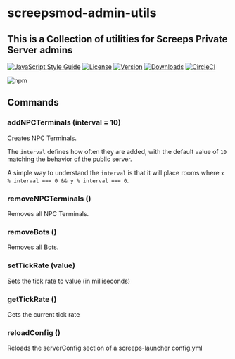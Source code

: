 # screepsmod-admin-utils

## This is a Collection of utilities for Screeps Private Server admins

[![JavaScript Style Guide](https://img.shields.io/badge/code_style-standard-brightgreen.svg)](https://standardjs.com)
[![License](https://img.shields.io/npm/l/screepsmod-admin-utils.svg)](https://npmjs.com/package/screepsmod-admin-utils)
[![Version](https://img.shields.io/npm/v/screepsmod-admin-utils.svg)](https://npmjs.com/package/screepsmod-admin-utils)
[![Downloads](https://img.shields.io/npm/dw/screepsmod-admin-utils.svg)](https://npmjs.com/package/screepsmod-admin-utils)
[![CircleCI](https://circleci.com/gh/screepsmods/screepsmod-admin-utils/tree/master.svg?style=shield)](https://circleci.com/gh/screepsmods/screepsmod-admin-utils/tree/master)

![npm](https://nodei.co/npm/screepsmod-admin-utils.png "NPM")

## Commands

### addNPCTerminals (interval = 10)

Creates NPC Terminals.

The `interval` defines how often they are added, with the default value of `10` matching the behavior of the public server.

A simple way to understand the `interval` is that it will place rooms where `x % interval === 0 && y % interval === 0`.

### removeNPCTerminals ()

Removes all NPC Terminals.

### removeBots ()

Removes all Bots.

### setTickRate (value)

Sets the tick rate to value (in milliseconds)

### getTickRate ()

Gets the current tick rate

### reloadConfig () 

Reloads the serverConfig section of a screeps-launcher config.yml